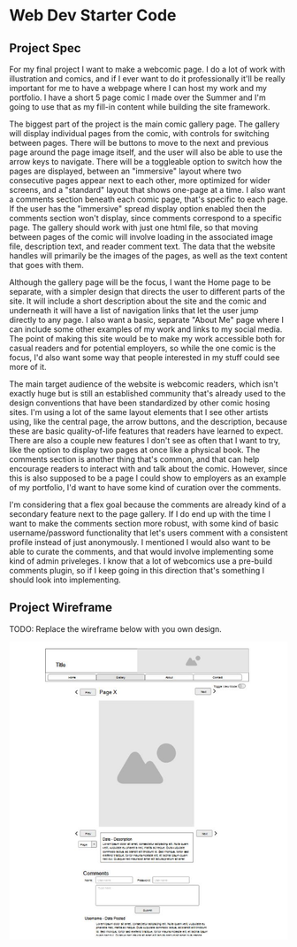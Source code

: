 # Web Dev Starter Code

## Project Spec

For my final project I want to make a webcomic page. I do a lot of work with
illustration and comics, and if I ever want to do it professionally it'll be really
important for me to have a webpage where I can host my work and my portfolio. I
have a short 5 page comic I made over the Summer and I'm going to use that as my
fill-in content while building the site framework.

The biggest part of the project is the main comic gallery page.
The gallery will display individual pages from the comic, with controls for switching
between pages. There will be buttons to move to the next and previous page around the
page image itself, and the user will also be able to use the arrow keys to navigate.
There will be a toggleable option to switch how the pages are displayed, between an
"immersive" layout where two consecutive pages appear next to each other, more
optimized for wider screens, and a "standard" layout that shows one-page at a time.
I also want a comments section beneath each comic page, that's specific to each page.
If the user has the "immersive" spread display option enabled then the comments section
won't display, since comments correspond to a specific page. The gallery should work with
just one html file, so that moving between pages of the comic will involve loading in the
associated image file, description text, and reader comment text. The data that the website
handles will primarily be the images of the pages, as well as the text content that
goes with them.

Although the gallery page will be the focus, I want the Home page to be separate,
with a simpler design that directs the user to different parts of the site. It will include
a short description about the site and the comic and underneath it will have a list of navigation
links that let the user jump directly to any page. I also want a basic, separate "About Me"
page where I can include some other examples of my work and links to my social media.
The point of making this site would be to make my work accessible both for casual readers
and for potential employers, so while the one comic is the focus, I'd also want some way
that people interested in my stuff could see more of it.

The main target audience of the website is webcomic readers, which isn't exactly huge
but is still an established community that's already used to the design conventions that have
been standardized by other comic hosing sites. I'm using a lot of the same layout elements
that I see other artists using, like the central page, the arrow buttons, and the description,
because these are basic quality-of-life features that readers have learned to expect. There
are also a couple new features I don't see as often that I want to try, like the option to display
two pages at once like a physical book. The comments section is another thing that's common,
and that can help encourage readers to interact with and talk about the comic. However, since
this is also supposed to be a page I could show to employers as an example of my portfolio, I'd
want to have some kind of curation over the comments.

I'm considering that a flex goal because the comments are already kind of a secondary feature
next to the page gallery. If I do end up with the time I want to make the comments section more
robust, with some kind of basic username/password functionality that let's users comment with a
consistent profile instead of just anonymously. I mentioned I would also want to be able to curate
the comments, and that would involve implementing some kind of admin priveleges. I know that a lot
of webcomics use a pre-build comments plugin, so if I keep going in this direction that's
something I should look into implementing.

## Project Wireframe

TODO: Replace the wireframe below with you own design.

![wireframe](FinalGalleryWireframe.JPG)

